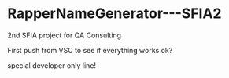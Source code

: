 # RapperNameGenerator---SFIA2
2nd SFIA project for QA Consulting

First push from VSC to see if everything works ok?

special developer only line!
